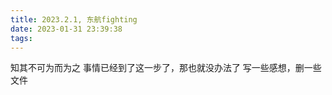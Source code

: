 ```yaml
---
title: 2023.2.1, 东航fighting
date: 2023-01-31 23:39:38
tags:
---
```

知其不可为而为之
事情已经到了这一步了，那也就没办法了
写一些感想，删一些文件